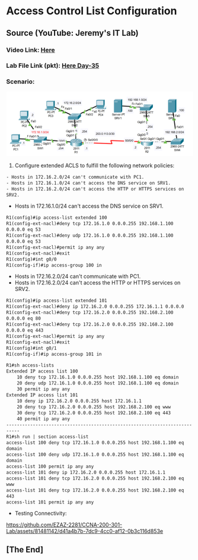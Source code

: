 # **Access Control List Configuration**
## Source (YouTube: Jeremy's IT Lab)
### Video Link: [Here](https://youtu.be/1cuMzWBrEYs?si=vJ7mHbm_DG20_7x6)
### Lab File Link (pkt): [Here Day-35](https://mega.nz/file/SkhzCB4a#RIMQFLb6Q8Sg4IyqtDX3JYZnW4yngyhhYE5rU71HJLM)
### Scenario:
![](../images/jeacl.PNG)
1. Configure extended ACLS to fulfill the following network policies:
```
- Hosts in 172.16.2.0/24 can't communicate with PC1.
- Hosts in 172.16.1.0/24 can't access the DNS service on SRV1.
- Hosts in 172.16.2.0/24 can't access the HTTP or HTTPS services on SRV2.
```
- Hosts in 172.16.1.0/24 can't access the DNS service on SRV1.
```
R1(config)#ip access-list extended 100
R1(config-ext-nacl)#deny tcp 172.16.1.0 0.0.0.255 192.168.1.100 0.0.0.0 eq 53
R1(config-ext-nacl)#deny udp 172.16.1.0 0.0.0.255 192.168.1.100 0.0.0.0 eq 53 
R1(config-ext-nacl)#permit ip any any 
R1(config-ext-nacl)#exit
R1(config)#int g0/0
R1(config-if)#ip access-group 100 in 
```
- Hosts in 172.16.2.0/24 can't communicate with PC1.
- Hosts in 172.16.2.0/24 can't access the HTTP or HTTPS services on SRV2.
```
R1(config)#ip access-list extended 101 
R1(config-ext-nacl)#deny ip 172.16.2.0 0.0.0.255 172.16.1.1 0.0.0.0 
R1(config-ext-nacl)#deny tcp 172.16.2.0 0.0.0.255 192.168.2.100 0.0.0.0 eq 80
R1(config-ext-nacl)#deny tcp 172.16.2.0 0.0.0.255 192.168.2.100 0.0.0.0 eq 443
R1(config-ext-nacl)#permit ip any any 
R1(config-ext-nacl)#exit
R1(config)#int g0/1
R1(config-if)#ip access-group 101 in 
```
```
R1#sh access-lists 
Extended IP access list 100
    10 deny tcp 172.16.1.0 0.0.0.255 host 192.168.1.100 eq domain
    20 deny udp 172.16.1.0 0.0.0.255 host 192.168.1.100 eq domain
    30 permit ip any any
Extended IP access list 101
    10 deny ip 172.16.2.0 0.0.0.255 host 172.16.1.1
    20 deny tcp 172.16.2.0 0.0.0.255 host 192.168.2.100 eq www
    30 deny tcp 172.16.2.0 0.0.0.255 host 192.168.2.100 eq 443
    40 permit ip any any
---------------------------------------------------------------------------
R1#sh run | section access-list
access-list 100 deny tcp 172.16.1.0 0.0.0.255 host 192.168.1.100 eq domain
access-list 100 deny udp 172.16.1.0 0.0.0.255 host 192.168.1.100 eq domain
access-list 100 permit ip any any
access-list 101 deny ip 172.16.2.0 0.0.0.255 host 172.16.1.1
access-list 101 deny tcp 172.16.2.0 0.0.0.255 host 192.168.2.100 eq www
access-list 101 deny tcp 172.16.2.0 0.0.0.255 host 192.168.2.100 eq 443
access-list 101 permit ip any any
```

- Testing Connectivity: 

https://github.com/EZAZ-2281/CCNA-200-301-Lab/assets/81481142/d41a4b7b-7dc9-4cc0-af12-0b3c116d853e

## **[The End]**